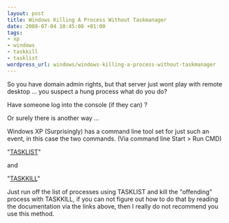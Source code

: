```yaml
--- 
layout: post
title: Windows Killing A Process Without Taskmanager
date: 2008-07-04 10:45:08 +01:00
tags: 
- xp
- windows
- taskkill
- tasklist
wordpress_url: windows/windows-killing-a-process-without-taskmanager
---
```

So you have domain admin rights, but that server just wont play with remote desktop ... you suspect a hung process what do you do?

Have someone log into the console (if they can) ?

Or surely there is another way ...

Windows XP (Surprisingly) has a command line tool set for just such an event, in this case the two commands. (Via command line Start > Run CMD)

"<a href="http://technet.microsoft.com/en-gb/library/bb491010(TechNet.10).aspx">TASKLIST</a>"

and

"<a href="http://technet.microsoft.com/en-gb/library/bb491009(TechNet.10).aspx">TASKKILL</a>"

Just run off the list of processes using TASKLIST and kill the "offending" process with TASKKILL, if you can not figure out how to do that by reading the documentation via the links above, then I really do not recommend you use this method.
